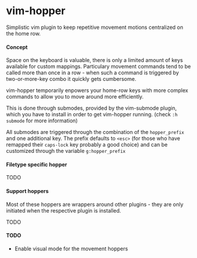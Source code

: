 # vim-hopper

Simplistic vim plugin to keep repetitive movement motions centralized on
the home row.


#### Concept

Space on the keyboard is valuable, there is only a limited amount of
keys available for custom mappings. Particulary movement commands tend
to be called more than once in a row - when such a command is triggered
by two-or-more-key combo it quickly gets cumbersome.

vim-hopper temporarily enpowers your home-row keys with more complex
commands to allow you to move around more efficiently.

This is done through submodes, provided by the vim-submode plugin, which
you have to install in order to get vim-hopper running. (check `:h
submode` for more information)

All submodes are triggered through the combination of the
`hopper_prefix` and one additional key.
The prefix defaults to `<esc>` (for those who have remapped their
`caps-lock` key probably a good choice) and can be customized through the variable `g:hopper_prefix`

#### Filetype specific hopper

TODO

#### Support hoppers

Most of these hoppers are wrappers around other plugins - they are only
initiated when the respective plugin is installed.

TODO


#### TODO

- Enable visual mode for the movement hoppers
